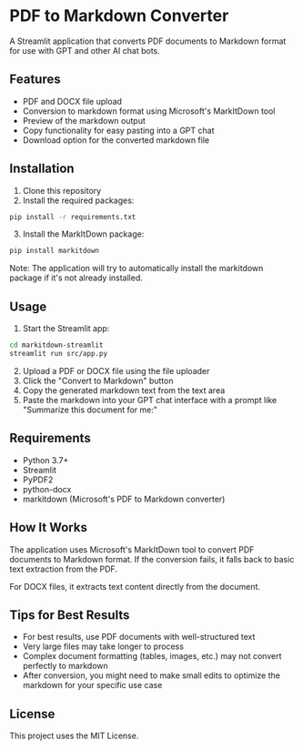 # PDF to Markdown Converter

A Streamlit application that converts PDF documents to Markdown format for use with GPT and other AI chat bots.

## Features

- PDF and DOCX file upload
- Conversion to markdown format using Microsoft's MarkItDown tool
- Preview of the markdown output
- Copy functionality for easy pasting into a GPT chat
- Download option for the converted markdown file

## Installation

1. Clone this repository
2. Install the required packages:

```bash
pip install -r requirements.txt
```

3. Install the MarkItDown package:

```bash
pip install markitdown
```

Note: The application will try to automatically install the markitdown package if it's not already installed.

## Usage

1. Start the Streamlit app:

```bash
cd markitdown-streamlit
streamlit run src/app.py
```

2. Upload a PDF or DOCX file using the file uploader
3. Click the "Convert to Markdown" button
4. Copy the generated markdown text from the text area
5. Paste the markdown into your GPT chat interface with a prompt like "Summarize this document for me:"

## Requirements

- Python 3.7+
- Streamlit
- PyPDF2
- python-docx
- markitdown (Microsoft's PDF to Markdown converter)

## How It Works

The application uses Microsoft's MarkItDown tool to convert PDF documents to Markdown format. If the conversion fails, it falls back to basic text extraction from the PDF.

For DOCX files, it extracts text content directly from the document.

## Tips for Best Results

- For best results, use PDF documents with well-structured text
- Very large files may take longer to process
- Complex document formatting (tables, images, etc.) may not convert perfectly to markdown
- After conversion, you might need to make small edits to optimize the markdown for your specific use case

## License

This project uses the MIT License.